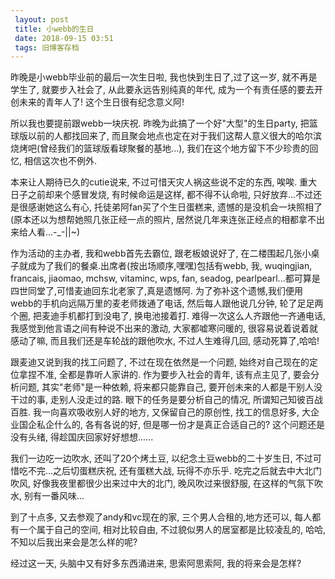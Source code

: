 ```yaml
---
 layout: post
 title: 小webb的生日
 date: 2018-09-15 03:51
 tags: 旧博客存档
---
```

昨晚是小webb毕业前的最后一次生日啦, 我也快到生日了,过了这一岁, 就不再是学生了, 就要步入社会了, 从此要永远告别纯真的年代,
成为一个有责任感的要去开创未来的青年人了! 这个生日很有纪念意义阿!



所以我也要提前跟webb一块庆祝. 昨晚为此搞了一个好"大型"的生日party, 把篮球版以前的人都找回来了,
而且聚会地点也定在对于我们这帮人意义很大的哈尔滨烧烤吧(曾经我们的篮球版看球聚餐的基地...), 我们在这个地方留下不少珍贵的回忆, 相信这次也不例外.



本来让人期待已久的cutie说来, 不过可惜天灾人祸这些说不定的东西, 唉唉. 重大日子之前却来个感冒发烧, 有时候命运是这样, 都不得不认命啦,
只好放弃...不过还是很感谢她这么有心, 托徒弟阿fan买了个生日蛋糕来, 遗憾的是没机会一块照相了(原本还以为想帮她照几张正经一点的照片,
居然说几年来连张正经点的相都拿不出来给人看...-_-||~)



作为活动的主办者, 我和webb首先去霸位, 跟老板娘说好了, 在二楼围起几张小桌子就成为了我们的餐桌.出席者(按出场顺序,嘿嘿)包括有webb, 我,
wuqingjian, francais, jiaomao, mchsw, vitaminc, wps, fan, seadog,
pearlpearl...都可算是四世同堂了,可惜麦迪回东北老家了,真是遗憾阿. 为了弥补这个遗憾,我们便用webb的手机向远隔万里的麦老师拨通了电话,
然后每人跟他说几分钟, 轮了足足两个圈, 把麦迪手机都打到没电了, 换电池接着打. 难得一次这么人齐跟他一齐通电话, 我感觉到他言语之间有种说不出来的激动,
大家都嘘寒问暖的, 很容易说着说着就感动了嘛, 而且我们还是车轮战的跟他吹水, 不过人生难得几回, 感动死算了,哈哈!



跟麦迪又说到我的找工问题了, 不过在现在依然是一个问题, 始终对自己现在的定位拿捏不准, 全都是靠听人家讲的. 作为要步入社会的青年, 该有点主见了,
要会分析问题, 其实"老师"是一种依赖, 将来都只能靠自己, 要开创未来的人都是干别人没干过的事, 走别人没走过的路. 眼下的任务是要分析自己的情况,
所谓知己知彼百战百胜. 我一向喜欢吸收别人好的地方, 又保留自己的原创性, 找工的信息好多, 大企业国企私企什么的, 各有各说的好,
但是哪一份才是真正合适自己的? 这个问题还是没有头绪, 得趁国庆回家好好想想......



我们一边吃一边吹水, 还叫了20个烤土豆, 以纪念土豆webb的二十岁生日, 不过可惜吃不完...之后切蛋糕庆祝, 还有蛋糕大战, 玩得不亦乐乎.
吃完之后就去中大北门吹风, 好像我夜里都很少出来过中大的北门, 晚风吹过来很舒服, 在这样的气氛下吹水, 别有一番风味...



到了十点多, 又去参观了andy和vc现在的家, 三个男人合租的,地方还可以, 每人都有一个属于自己的空间, 相对比较自由,
不过貌似男人的居室都是比较凌乱的, 哈哈, 不知以后我出来会是怎么样的呢?



经过这一天, 头脑中又有好多东西涌进来, 思索阿思索阿, 我的将来会是怎样?





